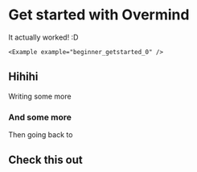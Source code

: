# Get started with Overmind

It actually worked! :D

```marksy
<Example example="beginner_getstarted_0" />
```

## Hihihi

Writing some more

### And some more

Then going back to

## Check this out
